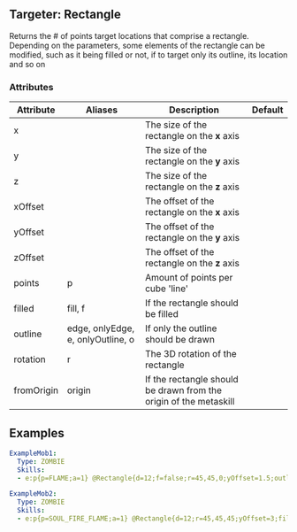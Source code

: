 ## Targeter: Rectangle
Returns the # of points target locations that comprise a rectangle. Depending on the parameters, some elements of the rectangle can be modified, such as it being filled or not, if to target only its outline, its location and so on

### Attributes

| Attribute      | Aliases  | Description                                                | Default |
|----------------|----------|------------------------------------------------------------|:-------:|
| x              |          | The size of the rectangle on the **x** axis                |         |
| y              |          | The size of the rectangle on the **y** axis                |         |
| z              |          | The size of the rectangle on the **z** axis                |         |
| xOffset        |          | The offset of the rectangle on the **x** axis              |         |
| yOffset        |          | The offset of the rectangle on the **y** axis              |         |
| zOffset        |          | The offset of the rectangle on the **z** axis              |         |
| points         | p        | Amount of points per cube 'line'                           |         |
| filled         | fill, f  | If the rectangle should be filled                          |         |
| outline        | edge, onlyEdge, e, onlyOutline, o | If only the outline should be drawn |       |
| rotation       | r        | The 3D rotation of the rectangle                           |         |
| fromOrigin     | origin   | If the rectangle should be drawn from the origin of the metaskill |  |

## Examples
```yaml
ExampleMob1:
  Type: ZOMBIE
  Skills:
  - e:p{p=FLAME;a=1} @Rectangle{d=12;f=false;r=45,45,0;yOffset=1.5;outline=true} ~onDamaged

ExampleMob2:
  Type: ZOMBIE
  Skills:
  - e:p{p=SOUL_FIRE_FLAME;a=1} @Rectangle{d=12;r=45,45,45;yOffset=3;fill=true} ~onDamaged
```